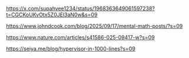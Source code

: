 https://x.com/supahvee1234/status/1968363649061597238?t=CGCKoUKvOtx5Z0JEl3aN0w&s=09

https://www.johndcook.com/blog/2025/09/17/mental-math-posts/?s=09

https://www.nature.com/articles/s41586-025-09417-w?s=09

https://seiya.me/blog/hypervisor-in-1000-lines?s=09